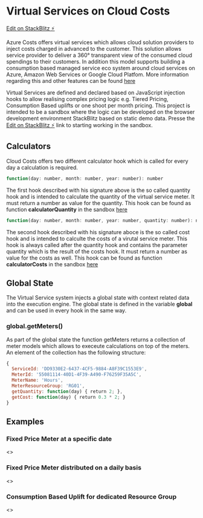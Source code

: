 # Virtual Services on Cloud Costs 

[Edit on StackBlitz ⚡️](https://stackblitz.com/edit/virtual-services-stack-blitz?file=calculators.js)

Azure Costs offers virtual services which allows cloud solution providers to inject costs charged in advanced to the customer. This solution allows service provider to deliver a 360° transparent view of the consumed cloud spendings to their customers. In addition this model supports building a consumption based managed service eco system around cloud services on Azure, Amazon Web Services or Google Cloud Platfom. More information regarding this and other features can be found [here](https://blog.cloud-costs.com/)

Virtual Services are defined and declared based on JavaScript injection hooks to allow realising complex pricing logic e.g. Tiered Pricing, Consumption Based uplifts or one shoot per month pricing. This project is intended to be a sandbox where the logic can be developed on the browser development environment StackBlitz based on static demo data. Presse the [Edit on StackBlitz ⚡️](https://stackblitz.com/edit/virtual-services-stack-blitz?file=calculators.js) link to starting working in the sandbox.

## Calculators
Cloud Costs offers two different calculator hook which is called for every day a calculation is required. 

```js
function(day: number, month: number, year: number): number
```
The first hook described with his signature above is the so called quantity hook and is intended to calculate the quantity of the virtual service meter. It must return a number as value for the quantity. This hook can be found as function **calculatorQuantity** in the sandbox [here](https://stackblitz.com/edit/virtual-services-stack-blitz?file=calculators.js)

```js
function(day: number, month: number, year: number, quantity: number): number
```
The second hook described with his signature aboce is the so called cost hook and is intended to calculte the costs of a virutal service meter. This hook is always called after the quantity hook and contains the parameter quantity which is the result of the costs hook. It must return a number as value for the costs as well. This hook can be found as function **calculatorCosts** in the sandbox [here](https://stackblitz.com/edit/virtual-services-stack-blitz?file=calculators.js)

## Global State
The Virtual Service system injects a global state with context related data into the execution engine. The global state is defined in the variable **global** and can be used in every hook in the same way. 

### global.getMeters()
As part of the global state the function getMeters returns a collection of meter models which allows to execeute calculations on top of the meters. An element of the collection has the following structure: 

```js
{
  ServiceId: 'DD9330E2-6437-4CF5-9884-A8F39C1553E9',
  MeterId: '55081114-40D1-4F39-A490-F76259F35A5C',
  MeterName: 'Hours',
  MeterResourceGroup: 'RG01',    
  getQuantity: function(day) { return 2; },
  getCost: function(day) { return 0.3 * 2; }
}
```

## Examples

### Fixed Price Meter at a specific date
<<TODO>>
  
### Fixed Price Meter distributed on a daily basis
<<TODO>>
  
### Consumption Based Uplift for dedicated Resource Group
<<TODO>>


